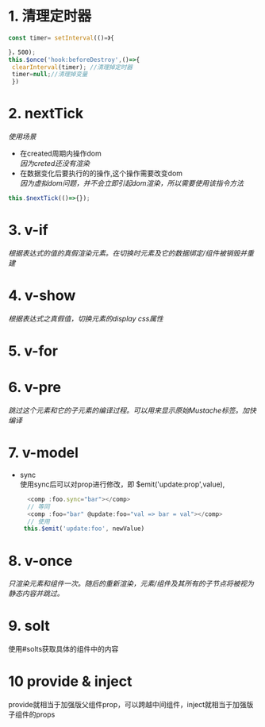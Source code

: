 # 1. 清理定时器
```javascript
const timer= setInterval(()=》{

}，500);
this.$once('hook:beforeDestroy',()=>{
 clearInterval(timer); //清理掉定时器
 timer=null;//清理掉变量
 })
```
# 2. nextTick
*使用场景*    

- 在created周期内操作dom  
*因为creted还没有渲染*
- 在数据变化后要执行的的操作,这个操作需要改变dom  
*因为虚拟dom问题，并不会立即引起dom渲染，所以需要使用该指令方法*
```javascript
this.$nextTick(()=>{});
```
# 3. v-if
*根据表达式的值的真假渲染元素。在切换时元素及它的数据绑定/组件被销毁并重建*
# 4. v-show
*根据表达式之真假值，切换元素的display css属性*
# 5. v-for
# 6. v-pre
*跳过这个元素和它的子元素的编译过程。可以用来显示原始Mustache标签。加快编译*
# 7. v-model
 * sync  
   使用sync后可以对prop进行修改，即 $emit('update:prop',value),
   ```js
     <comp :foo.sync="bar"></comp>
     // 等同
     <comp :foo="bar" @update:foo="val => bar = val"></comp>
     // 使用
    this.$emit('update:foo', newValue)
   ```
# 8. v-once
*只渲染元素和组件一次。随后的重新渲染，元素/组件及其所有的子节点将被视为静态内容并跳过。*

# 9. solt
 使用#solts获取具体的组件中的内容
#  10  provide & inject
provide就相当于加强版父组件prop，可以跨越中间组件，inject就相当于加强版子组件的props
